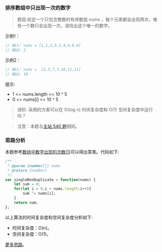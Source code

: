 ###  排序数组中只出现一次的数字

> 题目:给定一个只包含整数的有序数组 nums ，每个元素都会出现两次，唯有一个数只会出现一次，请找出这个唯一的数字。

示例1：

```js
// 输入: nums = [1,1,2,3,3,4,4,8,8]
// 输出: 2
```

示例2：

```js
// 输入: nums =  [3,3,7,7,10,11,11]
// 输出: 10
```

提示:

*   1 <= nums.length <= 10 ^ 5
* 0 <= nums[i] <= 10 ^ 5

> 进阶: 采用的方案可以在 O(log n) 时间复杂度和 O(1) 空间复杂度中运行吗？

> 注意：本题与[主站 540 题](https://leetcode-cn.com/problems/single-element-in-a-sorted-array/)相同。

### 思路分析

本题参考[数组中数字出现的次数(1)](../1/singleNumbers-1.md)可以得出答案。代码如下:

```js
/**
 * @param {number[]} nums
 * @return {number}
 */
var singleNonDuplicate = function(nums) {
    let sum = 0;
    for(let i = 0;i < nums.length;i++){
        sum ^= nums[i];
    }
    return sum;
};
```

以上算法的时间复杂度和空间复杂度分析如下:

* 时间复杂度：O(n)。
* 空间复杂度：O(1)。

[更多思路](https://leetcode-cn.com/problems/skFtm2/solution/pai-xu-shu-zu-zhong-zhi-chu-xian-yi-ci-d-jk8w/)。
